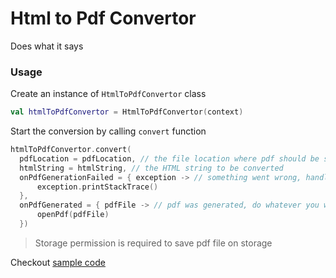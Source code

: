 # Html to Pdf Convertor
Does what it says

### Usage

Create an instance of `HtmlToPdfConvertor` class
```kotlin
val htmlToPdfConvertor = HtmlToPdfConvertor(context)
```

Start the conversion by calling `convert` function

```kotlin
htmlToPdfConvertor.convert(
  pdfLocation = pdfLocation, // the file location where pdf should be saved
  htmlString = htmlString, // the HTML string to be converted
  onPdfGenerationFailed = { exception -> // something went wrong, handle the exception (this param is optional) 
      exception.printStackTrace()
  },
  onPdfGenerated = { pdfFile -> // pdf was generated, do whatever you want with it
      openPdf(pdfFile)
  })
```

> Storage permission is required to save pdf file on storage

Checkout [sample code](https://github.com/nvest-solutions/html-to-pdf-convertor/blob/4f4cf6a7793ba989a8d78b27eea241a5867d2327/sample/src/main/java/org/nvest/sample/html_to_pdf/MainActivity.kt#L62)
